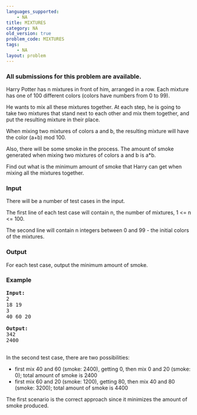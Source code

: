 ```yaml
---
languages_supported:
    - NA
title: MIXTURES
category: NA
old_version: true
problem_code: MIXTURES
tags:
    - NA
layout: problem
---
```

###  All submissions for this problem are available. 

Harry Potter has n mixtures in front of him, arranged in a row. Each mixture has one of 100 different colors (colors have numbers from 0 to 99).

He wants to mix all these mixtures together. At each step, he is going to take two mixtures that stand next to each other and mix them together, and put the resulting mixture in their place.

When mixing two mixtures of colors a and b, the resulting mixture will have the color (a+b) mod 100.

Also, there will be some smoke in the process. The amount of smoke generated when mixing two mixtures of colors a and b is a\*b.

Find out what is the minimum amount of smoke that Harry can get when mixing all the mixtures together.

### Input

There will be a number of test cases in the input.

The first line of each test case will contain n, the number of mixtures, 1 <= n <= 100.

The second line will contain n integers between 0 and 99 - the initial colors of the mixtures.

### Output

For each test case, output the minimum amount of smoke.

### Example

<pre><b>Input:</b>
2
18 19
3
40 60 20

<b>Output:</b>
342
2400

</pre>In the second test case, there are two possibilities:
- first mix 40 and 60 (smoke: 2400), getting 0, then mix 0 and 20 (smoke: 0); total amount of smoke is 2400
- first mix 60 and 20 (smoke: 1200), getting 80, then mix 40 and 80 (smoke: 3200); total amount of smoke is 4400

The first scenario is the correct approach since it minimizes the amount of smoke produced.
